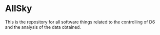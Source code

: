 # AllSky

This is the repository for all software things related to the controlling of D6 and the analysis of the data obtained.
